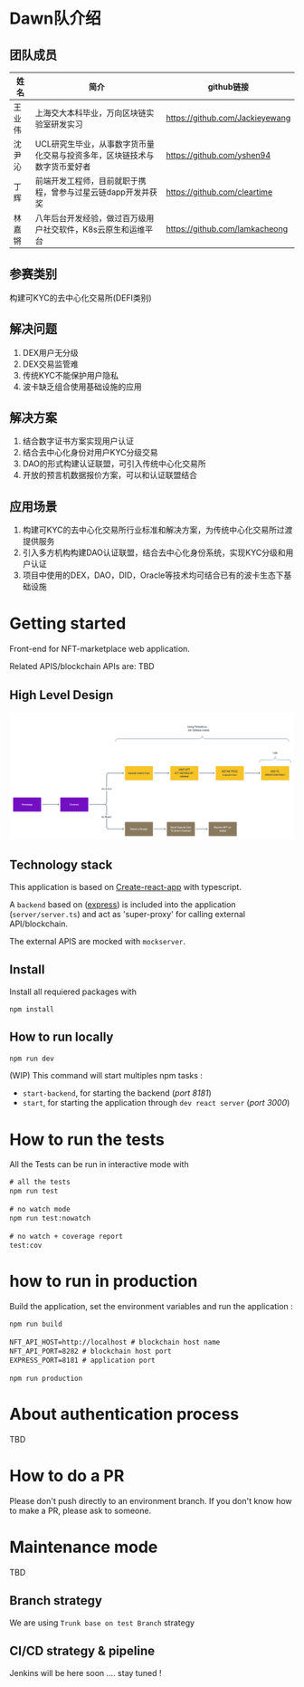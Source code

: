 # Dawn队介绍

## 团队成员
姓名 | 简介 | github链接
--|--|--
王业伟 | 上海交大本科毕业，万向区块链实验室研发实习 | https://github.com/Jackieyewang
沈尹沁 | UCL研究生毕业，从事数字货币量化交易与投资多年，区块链技术与数字货币爱好者 | https://github.com/yshen94
丁辉 | 前端开发工程师，目前就职于携程，曾参与过星云链dapp开发并获奖 | https://github.com/cleartime
林嘉锵 | 八年后台开发经验，做过百万级用户社交软件，K8s云原生和运维平台 | https://github.com/lamkacheong

## 参赛类别
构建可KYC的去中心化交易所(DEFI类别)

## 解决问题
1. DEX用户无分级
2. DEX交易监管难
3. 传统KYC不能保护用户隐私
4. 波卡缺乏组合使用基础设施的应用

## 解决方案
1. 结合数字证书方案实现用户认证
2. 结合去中心化身份对用户KYC分级交易
3. DAO的形式构建认证联盟，可引入传统中心化交易所
4. 开放的预言机数据报价方案，可以和认证联盟结合

## 应用场景
1. 构建可KYC的去中心化交易所行业标准和解决方案，为传统中心化交易所过渡提供服务
2. 引入多方机构构建DAO认证联盟，结合去中心化身份系统，实现KYC分级和用户认证
3. 项目中使用的DEX，DAO，DID，Oracle等技术均可结合已有的波卡生态下基础设施


# Getting started

Front-end for NFT-marketplace web application.

Related APIS/blockchain APIs are: TBD

## High Level Design

![HLD](nft-marketplace-HLD.png)

## Technology stack

This application is based on [Create-react-app](https://reactjs.org/docs/create-a-new-react-app.html) with typescript.

A `backend` based on ([express](https://www.npmjs.com/package/express)) is included into the application (`server/server.ts`) and act as 'super-proxy' for calling external API/blockchain.

The external APIS are mocked with `mockserver`.

## Install

Install all requiered packages with

```
npm install
```

## How to run locally

```
npm run dev
```

(WIP) This command will start multiples npm tasks :

- `start-backend`, for starting the backend (_port 8181_)
- `start`, for starting the application through `dev react server` (_port 3000_)

# How to run the tests

All the Tests can be run in interactive mode with

```
# all the tests
npm run test

# no watch mode
npm run test:nowatch

# no watch + coverage report
test:cov
```

# how to run in production

Build the application, set the environment variables and run the application :

```
npm run build

NFT_API_HOST=http://localhost # blockchain host name
NFT_API_PORT=8282 # blockchain host port
EXPRESS_PORT=8181 # application port

npm run production
```

# About authentication process

TBD

# How to do a PR

Please don't push directly to an environment branch. If you don't know how to make a PR, please ask to someone.

# Maintenance mode

TBD

## Branch strategy

We are using `Trunk base on test Branch` strategy

## CI/CD strategy & pipeline

Jenkins will be here soon .... stay tuned !

